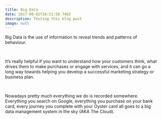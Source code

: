 ```yaml
---
title: Big Data
date: 2017-08-02T16:51:58.746Z
description: Testing this blog post
image: null
---
```

Big Data is the use of information to reveal trends and patterns of behaviour.  

 

It’s
 really helpful if you want to understand how your customers think, what
 drives them to make purchases or engage with services, and it can go a 
long way towards helping you develop a successful marketing strategy or 
business plan. 

 

Nowadays
 pretty much everything we do is recorded somewhere. Everything you 
search on Google, everything you purchase on your bank card, every journey you complete with your Oyster card all goes to a big data management system in the sky (AKA The Cloud).  
